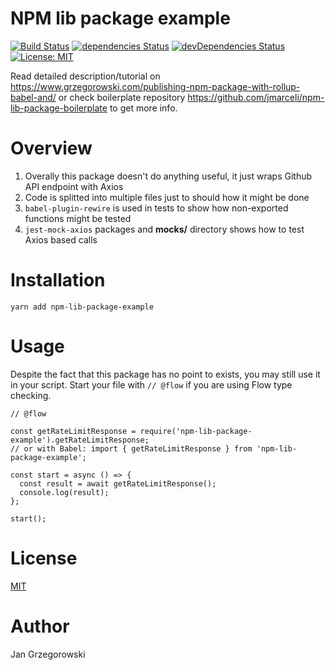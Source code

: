 NPM lib package example
===

[![Build Status](https://travis-ci.org/jmarceli/npm-lib-package-example.svg?branch=master)](https://travis-ci.org/jmarceli/npm-lib-package-example) [![dependencies Status](https://david-dm.org/jmarceli/npm-lib-package-example/status.svg)](https://david-dm.org/jmarceli/npm-lib-package-example) [![devDependencies Status](https://david-dm.org/jmarceli/npm-lib-package-example/dev-status.svg)](https://david-dm.org/jmarceli/npm-lib-package-example?type=dev) [![License: MIT](https://img.shields.io/badge/License-MIT-blue.svg)](https://opensource.org/licenses/MIT)

Read detailed description/tutorial on https://www.grzegorowski.com/publishing-npm-package-with-rollup-babel-and/ or check boilerplate repository https://github.com/jmarceli/npm-lib-package-boilerplate to get more info.

# Overview

1. Overally this package doesn't do anything useful, it just wraps Github API endpoint with Axios
2. Code is splitted into multiple files just to should how it might be done
3. `babel-plugin-rewire` is used in tests to show how non-exported functions might be tested
4. `jest-mock-axios` packages and **__mocks__/** directory shows how to test Axios based calls

# Installation

```
yarn add npm-lib-package-example
```

# Usage

Despite the fact that this package has no point to exists, you may still use it in your script.
Start your file with `// @flow` if you are using Flow type checking.

```
// @flow

const getRateLimitResponse = require('npm-lib-package-example').getRateLimitResponse;
// or with Babel: import { getRateLimitResponse } from 'npm-lib-package-example';

const start = async () => {
  const result = await getRateLimitResponse();
  console.log(result);
};

start();
```

# License

[MIT](./LICENSE)

# Author

Jan Grzegorowski
